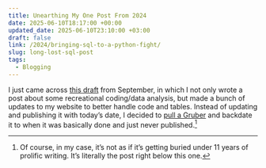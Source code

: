 ```yaml
---
title: Unearthing My One Post From 2024
date: 2025-06-10T18:17:00 +00:00
updated_date: 2025-06-10T23:10:00 +03:00
draft: false
link: /2024/bringing-sql-to-a-python-fight/
slug: long-lost-sql-post
tags:
  - Blogging
---
```

I just came across [this draft](/2024/bringing-sql-to-a-python-fight/) from September, in which I not only wrote a post about some recreational coding/data analysis, but made a bunch of updates to my website to better handle code and tables. Instead of updating and publishing it with today’s date, I decided to [pull a Gruber](https://daringfireball.net/linked/2025/06/07/long-lost-df-post?ref=seanlunsford.com) and backdate it to when it was basically done and just never published.[^fn]

[^fn]: Of course, in my case, it’s not as if it’s getting buried under 11 years of prolific writing. It’s literally the post right below this one.
